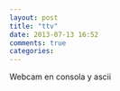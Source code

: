 ```yaml
---
layout: post
title: "ttv"
date: 2013-07-13 16:52
comments: true
categories: 
---
```

Webcam en consola y ascii

